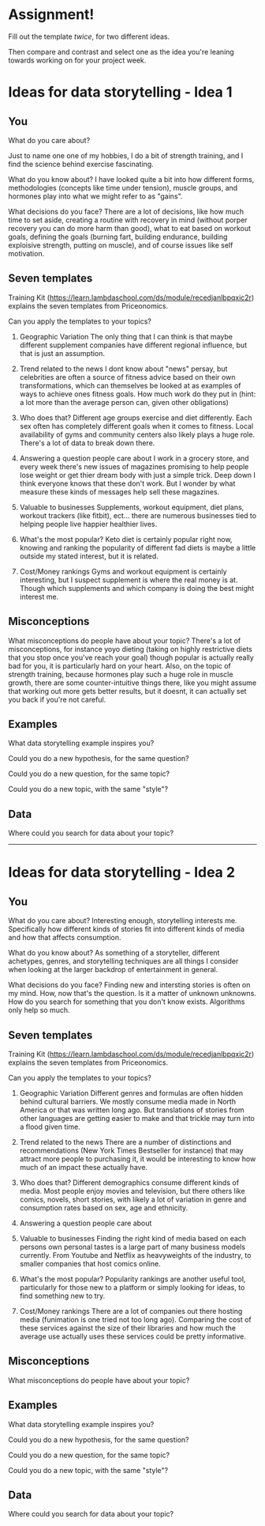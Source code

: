# Assignment!

Fill out the template *twice*, for two different ideas.

Then compare and contrast and select one as the idea you're leaning towards
working on for your project week.


# Ideas for data storytelling - Idea 1

## You

What do you care about?
 
 Just to name one one of my hobbies, I do a bit of strength training, and I find the science behind exercise fascinating.

What do you know about?
 I have looked quite a bit into how different forms, methodologies (concepts like time under tension), muscle groups, 
 and hormones play into what we might refer to as "gains".

What decisions do you face?
 There are a lot of decisions, like how much time to set aside, creating a routine with recovery in mind (without porper
 recovery you can do more harm than good), what to eat based on workout goals, defining the goals (burning fart, building endurance,
 building exploisive strength, putting on muscle), and of course issues like self motivation.

## Seven templates

Training Kit (https://learn.lambdaschool.com/ds/module/recedjanlbpqxic2r) explains the seven templates from Priceonomics.

Can you apply the templates to your topics? 

1. Geographic Variation
 The only thing that I can think is that maybe different supplement companies have different regional influence,
 but that is just an assumption.

2. Trend related to the news
 I dont know  about "news" persay, but celebrities are often a source of fitness advice based on their own
 transformations, which can themselves be looked at as examples of ways to achieve ones fitness goals.
 How much work do they put in (hint: a lot more than the average person can, given other obligations)

3. Who does that?
 Different age groups exercise and diet differently. Each sex often has completely different goals when it comes
 to fitness. Local availability of gyms and community centers also likely plays a huge role. There's a lot of
 data to break down there.

4. Answering a question people care about
 I work in a grocery store, and every week there's new issues of magazines promising to help people lose
 weight or get thier dream body with just a simple trick. Deep down I think everyone knows that these
 don't work. But I wonder by what measure these kinds of messages help sell these magazines.

5. Valuable to businesses
 Supplements, workout equipment, diet plans, workout trackers (like fitbit), ect... there are numerous
 businesses tied to helping people live happier healthier lives.

6. What's the most popular?
 Keto diet is certainly popular right now, knowing and ranking the popularity of different fad diets is
 maybe a little outside my stated interest, but it is related.

7. Cost/Money rankings
 Gyms and workout equipment is certainly interesting, but I suspect supplement is where the real money is at.
 Though which supplements and which company is doing the best might interest me.

## Misconceptions

What misconceptions do people have about your topic?
 There's a lot of misconceptions, for instance yoyo dieting (taking on highly restrictive diets that you stop
 once you've reach your goal) though popular is actually really bad for you, it is particularly hard on your heart.
 Also, on the topic of strength training, because hormones play such a huge role in muscle growth, there are some
 counter-intuitive things there, like you might assume that working out more gets better results, but it doesnt,
 it can actually set you back if you're not careful.

## Examples

What data storytelling example inspires you?


Could you do a new hypothesis, for the same question?


Could you do a new question, for the same topic?


Could you do a new topic, with the same "style"?


## Data

Where could you search for data about your topic?

---

# Ideas for data storytelling - Idea 2

## You

What do you care about?
 Interesting enough, storytelling interests me. Specifically how different kinds of stories fit into
 different kinds of media and how that affects consumption.

What do you know about?
 As something of a storyteller, different achetypes, genres, and storytelling techniques are all things
 I consider when looking at the larger backdrop of entertainment in general.

What decisions do you face?
 Finding new and intersting stories is often on my mind. How, now that's the question. Is it a matter of unknown
 unknowns. How do you search for something that you don't know exists. Algorithms only help so much.

## Seven templates

Training Kit (https://learn.lambdaschool.com/ds/module/recedjanlbpqxic2r) explains the seven templates from Priceonomics.

Can you apply the templates to your topics? 

1. Geographic Variation
 Different genres and formulas are often hidden behind cultural barriers. We mostly consume media made in North
 America or that was written long ago. But translations of stories from other languages are getting easier to make and that trickle
 may turn into a flood given time.

2. Trend related to the news
 There are a number of distinctions and recommendations (New York Times Bestseller for instance) that may attract more
 people to purchasing it, it would be interesting to know how much of an impact these actually have.

3. Who does that?
 Different demographics consume different kinds of media. Most people enjoy movies and television, but there others
 like comics, novels, short stories, with likely a lot of variation in genre and consumption rates based on sex, age and ethnicity.

4. Answering a question people care about
 

5. Valuable to businesses
 Finding the right kind of media based on each persons own personal tastes is a large part of many business models
 currently. From Youtube and Netflix as heavyweights of the industry, to smaller companies that host comics online.

6. What's the most popular?
 Popularity rankings are another useful tool, particularly for those new to a platform or simply looking for ideas, to find
 something new to try.

7. Cost/Money rankings
 There are a lot of companies out there hosting media (funimation is one tried not too long ago). Comparing the
 cost of these services against the size of their libraries and how much the average use actually uses these services
 could be pretty informative.

## Misconceptions

What misconceptions do people have about your topic?


## Examples

What data storytelling example inspires you?


Could you do a new hypothesis, for the same question?


Could you do a new question, for the same topic?


Could you do a new topic, with the same "style"?


## Data

Where could you search for data about your topic?
